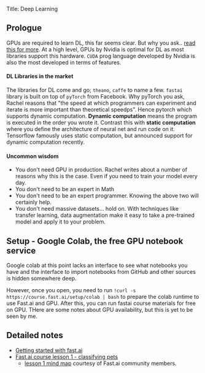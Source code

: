 Title: Deep Learning

## Prologue
GPUs are required to learn DL, this far seems clear. But why you ask.. [read this for more](https://www.fast.ai/2017/11/16/what-you-need/). At a high level, GPUs by Nvidia is optimal for DL as most libraries support this hardware. `CUDA` prog language developed by Nvidia is also the most developed in terms of features.

#### DL Libraries in the market
The libraries for DL come and go; `theano`, `caffe` to name a few. `fastai` library is built on top of `pyTorch` from Facebook. Why pyTorch you ask, Rachel reasons that "the speed at which programmers can experiment and iterate is more important than theoretical speedps". Hence pytorch which supports dynamic computation. **Dynamic computation** means the program is executed in the order you wrote it. Contrast this with **static computation** where you define the architecture of neural net and run code on it. Tensorflow famously uses static computation, but announced support for dynamic computation recently.

#### Uncommon wisdom
 - You don't need GPU in production. Rachel writes about a number of reasons why this is the case. Even if you need to train your model every day.
 - You don't need to be an expert in Math
 - You don't need to be an expert programmer. Knowing the above two will certainly help.
 - You don't need massive datasets... hold on. With techniques like transfer learning, data augmentation make it easy to take a pre-trained model and apply it to your problem.

## Setup - Google Colab, the free GPU notebook service
Google colab at this point lacks an interface to see what notebooks you have and the interface to import notebooks from GitHub and other sources is hidden somewhere deep. 

However, once you open, you need to run `!curl -s https://course.fast.ai/setup/colab | bash` to prepare the colab runtime to use Fast.ai and GPU. After this, you can run fastai course materials for free on GPU. THere are some notes about GPU availability, but this is yet to be seen by me.

## Detailed notes
 - [Getting started with fast.ai](fastai/fastai-1/)
 - [Fast.ai course lesson 1 - classifying pets](fastai/lesson1-pets/)
 	- [lesson 1 mind map](/images/fastai-lesson1-mindmap.png) courtesy of Fast.ai community members.